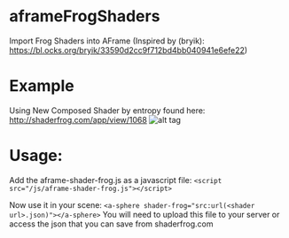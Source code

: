 # aframeFrogShaders
Import Frog Shaders into AFrame (Inspired by (bryik): https://bl.ocks.org/bryik/33590d2cc9f712bd4bb040941e6efe22)


# Example
Using New Composed Shader by entropy found here: http://shaderfrog.com/app/view/1068
![alt tag](https://github.com/msj121/aframeFrogShaders/blob/master/example.png?raw=true)

# Usage:
 Add the aframe-shader-frog.js as a javascript file:
 `<script src="/js/aframe-shader-frog.js"></script>`
 
 Now use it in your scene:
`<a-sphere shader-frog="src:url(<shader url>.json)"></a-sphere>`
You will need to upload this file to your server or access the json that you can save from shaderfrog.com


